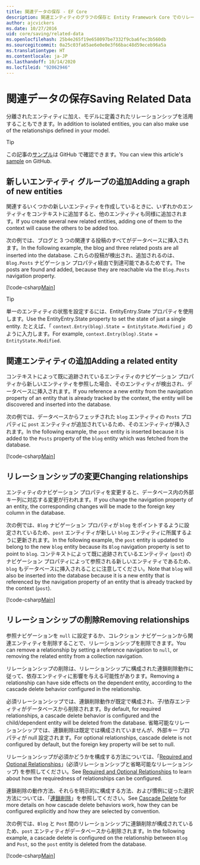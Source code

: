 ```yaml
---
title: 関連データの保存 - EF Core
description: 関連エンティティのグラフの保存と Entity Framework Core でのリレーションシップの管理に関する情報
author: ajcvickers
ms.date: 10/27/2016
uid: core/saving/related-data
ms.openlocfilehash: 25b4e265f19e658097be7332f9cba6fec3b560db
ms.sourcegitcommit: 0a25c03fa65ae6e0e0e3f66bac48d59eceb96a5a
ms.translationtype: HT
ms.contentlocale: ja-JP
ms.lasthandoff: 10/14/2020
ms.locfileid: "92062946"
---
```

# <a name="saving-related-data"></a><span data-ttu-id="156b6-103">関連データの保存</span><span class="sxs-lookup"><span data-stu-id="156b6-103">Saving Related Data</span></span>

<span data-ttu-id="156b6-104">分離されたエンティティに加え、モデルに定義されたリレーションシップを活用することもできます。</span><span class="sxs-lookup"><span data-stu-id="156b6-104">In addition to isolated entities, you can also make use of the relationships defined in your model.</span></span>

> [!TIP]  
> <span data-ttu-id="156b6-105">この記事の[サンプル](https://github.com/dotnet/EntityFramework.Docs/tree/master/samples/core/Saving/RelatedData/)は GitHub で確認できます。</span><span class="sxs-lookup"><span data-stu-id="156b6-105">You can view this article's [sample](https://github.com/dotnet/EntityFramework.Docs/tree/master/samples/core/Saving/RelatedData/) on GitHub.</span></span>

## <a name="adding-a-graph-of-new-entities"></a><span data-ttu-id="156b6-106">新しいエンティティ グループの追加</span><span class="sxs-lookup"><span data-stu-id="156b6-106">Adding a graph of new entities</span></span>

<span data-ttu-id="156b6-107">関連するいくつかの新しいエンティティを作成しているときに、いずれかのエンティティをコンテキストに追加すると、他のエンティティも同様に追加されます。</span><span class="sxs-lookup"><span data-stu-id="156b6-107">If you create several new related entities, adding one of them to the context will cause the others to be added too.</span></span>

<span data-ttu-id="156b6-108">次の例では、ブログと 3 つの関連する投稿のすべてがデータベースに挿入されます。</span><span class="sxs-lookup"><span data-stu-id="156b6-108">In the following example, the blog and three related posts are all inserted into the database.</span></span> <span data-ttu-id="156b6-109">これらの投稿が検出され、追加されるのは、`Blog.Posts` ナビゲーション プロパティ経由で到達可能であるためです。</span><span class="sxs-lookup"><span data-stu-id="156b6-109">The posts are found and added, because they are reachable via the `Blog.Posts` navigation property.</span></span>

[!code-csharp[Main](../../../samples/core/Saving/RelatedData/Sample.cs#AddingGraphOfEntities)]

> [!TIP]  
> <span data-ttu-id="156b6-110">単一のエンティティの状態を設定するには、EntityEntry.State プロパティを使用します。</span><span class="sxs-lookup"><span data-stu-id="156b6-110">Use the EntityEntry.State property to set the state of just a single entity.</span></span> <span data-ttu-id="156b6-111">たとえば、「 `context.Entry(blog).State = EntityState.Modified` 」のように入力します。</span><span class="sxs-lookup"><span data-stu-id="156b6-111">For example, `context.Entry(blog).State = EntityState.Modified`.</span></span>

## <a name="adding-a-related-entity"></a><span data-ttu-id="156b6-112">関連エンティティの追加</span><span class="sxs-lookup"><span data-stu-id="156b6-112">Adding a related entity</span></span>

<span data-ttu-id="156b6-113">コンテキストによって既に追跡されているエンティティのナビゲーション プロパティから新しいエンティティを参照した場合、そのエンティティが検出され、データベースに挿入されます。</span><span class="sxs-lookup"><span data-stu-id="156b6-113">If you reference a new entity from the navigation property of an entity that is already tracked by the context, the entity will be discovered and inserted into the database.</span></span>

<span data-ttu-id="156b6-114">次の例では、データベースからフェッチされた `blog` エンティティの `Posts` プロパティに `post` エンティティが追加されているため、そのエンティティが挿入されます。</span><span class="sxs-lookup"><span data-stu-id="156b6-114">In the following example, the `post` entity is inserted because it is added to the `Posts` property of the `blog` entity which was fetched from the database.</span></span>

[!code-csharp[Main](../../../samples/core/Saving/RelatedData/Sample.cs#AddingRelatedEntity)]

## <a name="changing-relationships"></a><span data-ttu-id="156b6-115">リレーションシップの変更</span><span class="sxs-lookup"><span data-stu-id="156b6-115">Changing relationships</span></span>

<span data-ttu-id="156b6-116">エンティティのナビゲーション プロパティを変更すると、データベース内の外部キー列に対応する変更が行われます。</span><span class="sxs-lookup"><span data-stu-id="156b6-116">If you change the navigation property of an entity, the corresponding changes will be made to the foreign key column in the database.</span></span>

<span data-ttu-id="156b6-117">次の例では、`Blog` ナビゲーション プロパティが `blog` をポイントするように設定されているため、`post` エンティティが新しい `blog` エンティティに所属するように更新されます。</span><span class="sxs-lookup"><span data-stu-id="156b6-117">In the following example, the `post` entity is updated to belong to the new `blog` entity because its `Blog` navigation property is set to point to `blog`.</span></span> <span data-ttu-id="156b6-118">コンテキストによって既に追跡されているエンティティ (`post`) のナビゲーション プロパティによって参照される新しいエンティティであるため、`blog` もデータベースに挿入されることに注意してください。</span><span class="sxs-lookup"><span data-stu-id="156b6-118">Note that `blog` will also be inserted into the database because it is a new entity that is referenced by the navigation property of an entity that is already tracked by the context (`post`).</span></span>

[!code-csharp[Main](../../../samples/core/Saving/RelatedData/Sample.cs#ChangingRelationships)]

## <a name="removing-relationships"></a><span data-ttu-id="156b6-119">リレーションシップの削除</span><span class="sxs-lookup"><span data-stu-id="156b6-119">Removing relationships</span></span>

<span data-ttu-id="156b6-120">参照ナビゲーションを `null` に設定するか、コレクション ナビゲーションから関連エンティティを削除することで、リレーションシップを削除できます。</span><span class="sxs-lookup"><span data-stu-id="156b6-120">You can remove a relationship by setting a reference navigation to `null`, or removing the related entity from a collection navigation.</span></span>

<span data-ttu-id="156b6-121">リレーションシップの削除は、リレーションシップに構成された連鎖削除動作に従って、依存エンティティに影響を与える可能性があります。</span><span class="sxs-lookup"><span data-stu-id="156b6-121">Removing a relationship can have side effects on the dependent entity, according to the cascade delete behavior configured in the relationship.</span></span>

<span data-ttu-id="156b6-122">必須リレーションシップでは、連鎖削除動作が既定で構成され、子/依存エンティティがデータベースから削除されます。</span><span class="sxs-lookup"><span data-stu-id="156b6-122">By default, for required relationships, a cascade delete behavior is configured and the child/dependent entity will be deleted from the database.</span></span> <span data-ttu-id="156b6-123">省略可能なリレーションシップでは、連鎖削除は既定では構成されていませんが、外部キー プロパティが null 設定されます。</span><span class="sxs-lookup"><span data-stu-id="156b6-123">For optional relationships, cascade delete is not configured by default, but the foreign key property will be set to null.</span></span>

<span data-ttu-id="156b6-124">リレーションシップが必須かどうかを構成する方法については、「[Required and Optional Relationships](xref:core/modeling/relationships#required-and-optional-relationships)」(必須リレーションシップと省略可能なリレーションシップ) を参照してください。</span><span class="sxs-lookup"><span data-stu-id="156b6-124">See [Required and Optional Relationships](xref:core/modeling/relationships#required-and-optional-relationships) to learn about how the requiredness of relationships can be configured.</span></span>

<span data-ttu-id="156b6-125">連鎖削除の動作方法、それらを明示的に構成する方法、および慣例に従った選択方法については、「[連鎖削除](xref:core/saving/cascade-delete)」を参照してください。</span><span class="sxs-lookup"><span data-stu-id="156b6-125">See [Cascade Delete](xref:core/saving/cascade-delete) for more details on how cascade delete behaviors work, how they can be configured explicitly and  how they are selected by convention.</span></span>

<span data-ttu-id="156b6-126">次の例では、`Blog` と `Post` 間のリレーションシップに連鎖削除が構成されているため、`post` エンティティがデータベースから削除されます。</span><span class="sxs-lookup"><span data-stu-id="156b6-126">In the following example, a cascade delete is configured on the relationship between `Blog` and `Post`, so the `post` entity is deleted from the database.</span></span>

[!code-csharp[Main](../../../samples/core/Saving/RelatedData/Sample.cs#RemovingRelationships)]
